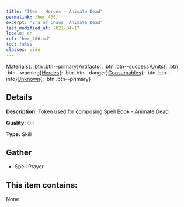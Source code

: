 ```yaml
---
title: "Item - Heroes - Animate Dead"
permalink: /her_466/
excerpt: "Era of Chaos  Animate Dead"
last_modified_at: 2021-04-17
locale: en
ref: "her_466.md"
toc: false
classes: wide
---
```

 [Materials](/Items/){: .btn .btn--primary}[Artifacts](/Items/Artifacts/){: .btn .btn--success}[Units](/Items/Units/){: .btn .btn--warning}[Heroes](/Items/Heroes/){: .btn .btn--danger}[Consumables](/Items/Consumables/){: .btn .btn--info}[Unknown](/Items/Unknown/){: .btn .btn--primary}

## Details
 **Description:** Token used for composing Spell Book - Animate Dead

 **Quality:** <span style="color: #DA70D6">OK</span>

 **Type:** Skill

## Gather

*    Spell Prayer 

## This item contains:

  None

